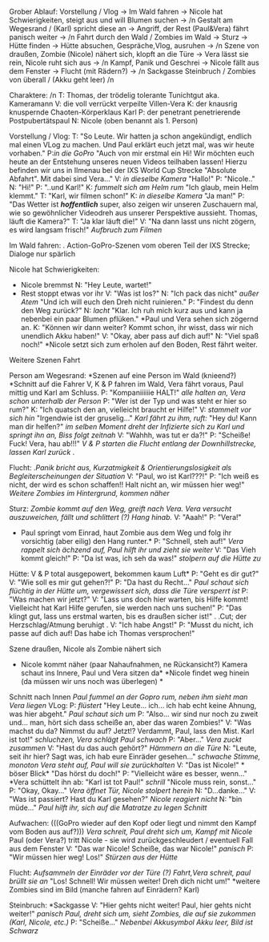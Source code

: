 
Grober Ablauf:
Vorstellung / Vlog -> Im Wald fahren -> Nicole hat Schwierigkeiten, steigt aus und will Blumen suchen -> /n
Gestalt am Wegesrand / (Karl) spricht diese an -> Angriff, der Rest (Paul&Vera) fährt panisch weiter ->  /n
Fahrt durch den Wald / Zombies im Wald -> Sturz -> Hütte finden -> Hütte absuchen, Gespräche,Vlog, ausruhen -> /n
Szene von draußen, Zombie (Nicole) nähert sich, klopft an die Türe → Vera lässt sie rein, Nicole ruht sich aus →  /n 
Kampf, Panik und Geschrei -> Nicole fällt aus dem Fenster -> Flucht (mit Rädern?) ->  /n
Sackgasse Steinbruch / Zombies von überall / (Akku geht leer) /n

Charaktere: /n
T: Thomas, der trödelig tolerante Tunichtgut aka. Kameramann
V: die voll verrückt verpeilte Villen-Vera
K: der knausrig knuspernde Chaoten-Körperklaus Karl
P: der penetrant penetrierende Postpubertätspaul
N: Nicole (oben benannt als 1. Person) 


Vorstellung / Vlog:
T: "So Leute. Wir hatten ja schon angekündigt, endlich mal einen VLog zu machen. 
Und Paul erklärt euch jetzt mal, was wir heute vorhaben."
P:*in die GoPro* "Auch von mir erstmal ein Hi! Wir möchten euch heute an der Entstehung unseres neuen Videos 
teilhaben lassen! Hierzu befinden wir uns in Ilmenau bei der IXS World Cup Strecke "Absolute Abfahrt". Mit dabei sind Vera..."
V: *in dieselbe Kamera* "Hallo!"
P: "Nicole.."
N: "Hi!"
P: "..und Karl!"
K: *fummelt sich am Helm rum* "Ich glaub, mein Helm klemmt."
T: "Karl, wir filmen schon!"
K: *in dieselbe Kamera* "Ja man!" 
P: "Das Wetter ist ***hoffentlich*** super, also zeigen wir unseren Zuschauern mal, wie so gewöhnlicher Videodreh aus unserer Perspektive aussieht.
Thomas, läuft die Kamera?"
T: "Ja klar läuft die!"
V: "Na dann lasst uns nicht zögern, es wird langsam frisch!" 
*Aufbruch zum Filmen*


Im Wald fahren:
. Action-GoPro-Szenen vom oberen Teil der IXS Strecke; Dialoge nur spärlich


Nicole hat Schwierigkeiten:
* Nicole bremmst
N: "Hey Leute, wartet!"
* Rest stoppt etwas vor ihr
V: "Was ist los?"
N: "Ich pack das nicht" *außer Atem* "Und ich will euch den Dreh nicht ruinieren."
P: "Findest du denn den Weg zurück?"
N: *lacht* "Klar. Ich ruh mich kurz aus und kann ja nebenbei ein paar Blumen pflüken."
*Paul und Vera sehen sich zögernd an.
K: "Können wir dann weiter? Kommt schon, ihr wisst, dass wir nich unendlich Akku haben!"
V: "Okay, aber pass auf dich auf!"
N: "Viel spaß noch!"
*Nicole setzt sich zum erholen auf den Boden, Rest fährt weiter.


Weitere Szenen Fahrt


Person am Wegesrand:
*Szenen auf eine Person im Wald (knieend?)
*Schnitt auf die Fahrer V, K & P fahren im Wald, Vera fährt voraus, Paul mittig und Karl am Schluss.
P: "Kompaniiiiiie HALT!" 
*alle halten an, Vera schon unterhalb der Person*
P: "Wer ist der Typ und was steht er hier so rum?" 
K: "Ich quatsch den an, vielleicht braucht er Hilfe!" 
V: *stammelt vor sich hin* "Irgendwie ist der gruselig..."
*Karl fährt zu ihm, ruft:* "Hey du! Kann man dir helfen?" 
*im selben Moment dreht der Infizierte sich zu Karl und springt ihn an, Biss folgt zeitnah*
V: "Wahhh, was tut er da?!" 
P: "Scheiße! Fuck! Vera, hau ab!!!"
*V & P starten die Flucht entlang der Downhillstrecke, lassen Karl zurück*
.

Flucht:
.*Panik bricht aus, Kurzatmigkeit & Orientierungslosigkeit als Begleiterscheinungen der Situation*
V: "Paul, wo ist Karl???!"
P: "Ich weiß es nicht, der wird es schon schaffen!! Halt nicht an, wir müssen hier weg!"
*Weitere Zombies im Hintergrund, kommen näher*


Sturz:
*Zombie kommt auf den Weg, greift nach Vera. Vera versucht auszuweichen, fällt und schlittert (?) Hang hinab.*
V: "Aaah!"
P: "Vera!"
* Paul springt vom Einrad, haut Zombie aus dem Weg und folg ihr vorsichtig (aber eilig) den Hang runter.*
P: "Schnell, steh auf!"
*Vera rappelt sich ächzend auf, Paul hilft ihr und zieht sie weiter* 
V: "Das Vieh kommt gleich!"
P: "Da ist was, ich seh da was!"
*stolpern auf die Hütte zu*


Hütte:
V & P total ausgepowert, bekommen kaum Luft*
P: "Geht es dir gut?"
V: "Wie soll es mir gut gehen?!"
P: "Da hast du Recht..."
*Paul schaut sich flüchtig in der Hütte um,  vergewissert sich, dass die Türe versperrt ist*
P: "Was machen wir jetzt?"
V: "Lass uns doch hier warten, bis Hilfe kommt! Vielleicht hat Karl Hilfe gerufen, sie werden nach uns suchen!"
P: "Das klingt gut, lass uns erstmal warten, bis es draußen sicher ist!"
.
.Cut; der Herzschlag/Atmung beruhigt
.
V: "Ich habe Angst!" 
P: "Musst du nicht, ich passe auf dich auf! Das habe ich Thomas versprochen!"


Szene draußen, Nicole als Zombie nähert sich
* Nicole kommt näher (paar Nahaufnahmen, ne Rückansicht?) Kamera schaut ins Innere, Paul und Vera sitzen da*
*Nicole findet weg hinein (da müssen wir uns noch was überlegen) *

Schnitt nach Innen
*Paul fummel an der Gopro rum, neben ihm sieht man Vera liegen* VLog:
P: *flüstert* "Hey Leute... ich... ich hab echt keine Ahnung, was hier abgeht." *Paul schaut sich um*
P: "Also... wir sind nur noch zu zweit und... man, hört sich dass scheiße an, aber das waren Zombies!"
V: "Was machst du da? Nimmst du auf? Jetzt!? Verdammt, Paul, lass den Mist. Karl ist tot!" *schluchzen, Vera schlägt Paul schwach*
P: "Aber..."
*Vera zuckt zusammen*
V: "Hast du das auch gehört?"
*Hämmern an die Türe*
N: "Leute, seit ihr hier? Sagt was, ich hab eure Einräder gesehen..." *schwache Stimme, monoton*
*Vera steht auf, Paul will sie zurückhalten* 
V: "Das ist Nicole!" * böser Blick* "Das hörst du doch!"
P: "Vielleicht wäre es besser, wenn..."
*Vera schüttelt ihn ab: "Karl ist tot Paul!" *schrill* "Nicole muss rein, sonst..." 
P: "Okay, Okay..."
*Vera öffnet Tür, Nicole stolpert herein*
N: "D...danke..."
V: "Was ist passiert? Hast du Karl gesehen?"
*Nicole reagiert nicht*
N: "bin müde..."
*Paul hilft ihr, sich auf die Matratze zu legen*
*Schnitt*


Aufwachen:
(((GoPro wieder auf den Kopf oder liegt und nimmt den Kampf vom Boden aus auf?)))
*Vera schreit, Paul dreht sich um, Kampf mit Nicole*
Paul (oder Vera?) tritt Nicole - sie wird zurückgeschleudert  / eventuell Fall aus dem Fenster
V: "Das war Nicole! Scheiße, das war Nicole!" *panisch*
P: "Wir müssen hier weg! Los!"
*Stürzen aus der Hütte*


Flucht:
*Aufsammeln der Einräder vor der Türe (?)*
*Fahrt,Vera schreit, paul brüllt sie an* "Los! Schnell! Wir müssen weiter! Dreh dich nicht um!" 
*weitere Zombies sind im Bild (manche fahren auf Einrädern? Karl)

Steinbruch:
*Sackgasse
V: "Hier gehts nicht weiter! Paul, hier gehts nicht weiter!" *panisch*
*Paul, dreht sich um, sieht Zombies, die auf sie zukommen (Karl, Nicole, etc.)*
P: "Scheiße..."
*Nebenbei Akkusymbol*
*Akku leer, Bild ist Schwarz*
